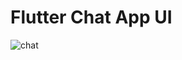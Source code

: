 # Flutter Chat App UI

![chat](https://user-images.githubusercontent.com/37796466/112643647-294b8680-8e77-11eb-9137-2f7cc5c050d2.png)

